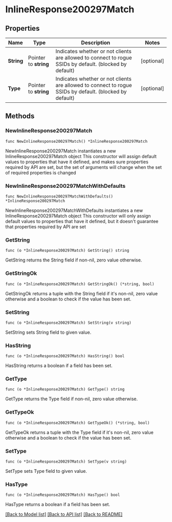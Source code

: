 # InlineResponse200297Match

## Properties

Name | Type | Description | Notes
------------ | ------------- | ------------- | -------------
**String** | Pointer to **string** | Indicates whether or not clients are allowed to        connect to rogue SSIDs by default. (blocked by default) | [optional] 
**Type** | Pointer to **string** | Indicates whether or not clients are allowed to        connect to rogue SSIDs by default. (blocked by default) | [optional] 

## Methods

### NewInlineResponse200297Match

`func NewInlineResponse200297Match() *InlineResponse200297Match`

NewInlineResponse200297Match instantiates a new InlineResponse200297Match object
This constructor will assign default values to properties that have it defined,
and makes sure properties required by API are set, but the set of arguments
will change when the set of required properties is changed

### NewInlineResponse200297MatchWithDefaults

`func NewInlineResponse200297MatchWithDefaults() *InlineResponse200297Match`

NewInlineResponse200297MatchWithDefaults instantiates a new InlineResponse200297Match object
This constructor will only assign default values to properties that have it defined,
but it doesn't guarantee that properties required by API are set

### GetString

`func (o *InlineResponse200297Match) GetString() string`

GetString returns the String field if non-nil, zero value otherwise.

### GetStringOk

`func (o *InlineResponse200297Match) GetStringOk() (*string, bool)`

GetStringOk returns a tuple with the String field if it's non-nil, zero value otherwise
and a boolean to check if the value has been set.

### SetString

`func (o *InlineResponse200297Match) SetString(v string)`

SetString sets String field to given value.

### HasString

`func (o *InlineResponse200297Match) HasString() bool`

HasString returns a boolean if a field has been set.

### GetType

`func (o *InlineResponse200297Match) GetType() string`

GetType returns the Type field if non-nil, zero value otherwise.

### GetTypeOk

`func (o *InlineResponse200297Match) GetTypeOk() (*string, bool)`

GetTypeOk returns a tuple with the Type field if it's non-nil, zero value otherwise
and a boolean to check if the value has been set.

### SetType

`func (o *InlineResponse200297Match) SetType(v string)`

SetType sets Type field to given value.

### HasType

`func (o *InlineResponse200297Match) HasType() bool`

HasType returns a boolean if a field has been set.


[[Back to Model list]](../README.md#documentation-for-models) [[Back to API list]](../README.md#documentation-for-api-endpoints) [[Back to README]](../README.md)


